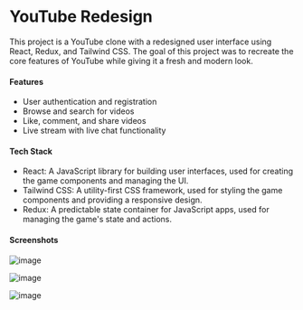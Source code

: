 # YouTube Redesign

This project is a YouTube clone with a redesigned user interface using React, Redux, and Tailwind CSS. The goal of this project was to recreate the core features of YouTube while giving it a fresh and modern look.

#### Features
<ul>
  <li>User authentication and registration</li>
  <li>Browse and search for videos</li>
  <li>Like, comment, and share videos</li>
  <li>Live stream with live chat functionality</li>
</ul>

#### Tech Stack
<ul>
  <li>React: A JavaScript library for building user interfaces, used for creating the game components and managing the UI.</li>
  <li>Tailwind CSS: A utility-first CSS framework, used for styling the game components and providing a responsive design.</li>
  <li>Redux: A predictable state container for JavaScript apps, used for managing the game's state and actions.</li>
</ul>

#### Screenshots

![image](https://github.com/user-attachments/assets/e9713824-6ca9-4cd7-899f-3a0beb7f53ec)

![image](https://github.com/user-attachments/assets/08e9375d-3934-4111-912b-e9e4e153598c)

![image](https://github.com/user-attachments/assets/a9316fc2-105e-46cf-843b-3a891d01ee8f)



